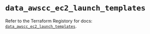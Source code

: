 # `data_awscc_ec2_launch_templates`

Refer to the Terraform Registory for docs: [`data_awscc_ec2_launch_templates`](https://registry.terraform.io/providers/hashicorp/awscc/0.70.0/docs/data-sources/ec2_launch_templates).
